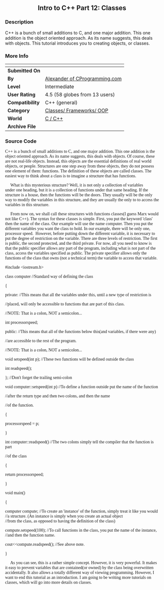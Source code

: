 ﻿<div align="center">

## Intro to C\+\+ Part 12: Classes


</div>

### Description

C++ is a bunch of small additions to C, and one major addition. This one addition is the object oriented approach. As its name suggests, this deals with objects. This tutorial introduces you to creating objects, or classes.
 
### More Info
 


<span>             |<span>
---                |---
**Submitted On**   |
**By**             |[Alexander of CProgramming\.com](https://github.com/Planet-Source-Code/PSCIndex/blob/master/ByAuthor/alexander-of-cprogramming-com.md)
**Level**          |Intermediate
**User Rating**    |4.5 (58 globes from 13 users)
**Compatibility**  |C\+\+ \(general\)
**Category**       |[Classes/ Frameworks/ OOP](https://github.com/Planet-Source-Code/PSCIndex/blob/master/ByCategory/classes-frameworks-oop__3-31.md)
**World**          |[C / C\+\+](https://github.com/Planet-Source-Code/PSCIndex/blob/master/ByWorld/c-c.md)
**Archive File**   |[](https://github.com/Planet-Source-Code/alexander-of-cprogramming-com-intro-to-c-part-12-classes__3-469/archive/master.zip)





### Source Code

<p><font face="Verdana">C++ is a bunch of small additions to C, and one major
addition. This one addition is the object oriented approach. As its&nbsp;name
suggests, this deals with objects. Of course, these are not real-life objects.
Instead, this objects are the essential definitions of real world objects, or
people. Structures are one step away from these objects, they do not possess one
element of them: functions. The definition of these objects are called classes.
The easiest way to think about a class is to imagine a structure that has
functions.</font></p>
<p><font face="Verdana">&nbsp;&nbsp;&nbsp;&nbsp; What is this mysterious
structure? Well, it is not only a collection of variables under&nbsp;one
heading, but it is a collection of functions under that same heading. If the
structure is a house, then the functions will be the doors. They usually will be
the only way to modify the variables in this structure, and they are usually the
only to to access the variables in this structure.</font></p>
<p><font face="Verdana">&nbsp;&nbsp;&nbsp;&nbsp; From now on, we shall call
these structures with functions classes(I guess Marx would not like C++). The
syntax for these classes is simple. First, you put the keyword 'class' then the
name of the class. Our example will use the name computer. Then you put the
different variables you want the class to hold. In our example, there will be
only one, processor speed.&nbsp; However, before putting down the different
variable, it is necessary to put the degree of restriction on the variable.
There are three levels of restriction. The first is public, the second
protected, and the third private. For now, all you need to know is that the
public specifier allows any part of the program, including what is not part of
the class, access the variables specified as public. The private specifier
allows only the functions of the class that owns (not a technical term) the
variable to access that variable.</font></p>
<p><font face="Verdana">#include &lt;iostream.h&gt;</font></p>
<p><font face="Verdana">class computer //Standard way of defining the class</font></p>
<p><font face="Verdana">{</font></p>
<p><font face="Verdana">private: //This means that all the variables under this,
until a new type of restriction is</font></p>
<p><font face="Verdana">//placed, will only be accessible to functions that are
part of this class.</font></p>
<p><font face="Verdana">//NOTE: That is a colon, NOT a semicolon...</font></p>
<p><font face="Verdana">int processorspeed;</font></p>
<p><font face="Verdana">public: //This means that all of the functions below
this(and variables, if there were any)</font></p>
<p><font face="Verdana">//are accessible to the rest of the program.</font></p>
<p><font face="Verdana">//NOTE: That is a colon, NOT a semicolon...</font></p>
<p><font face="Verdana">void setspeed(int p); //These two functions will be
defined outside the class</font></p>
<p><font face="Verdana">int readspeed();</font></p>
<p><font face="Verdana">}; //Don't forget the trailing semi-colon</font></p>
<p><font face="Verdana">void computer::setspeed(int p) //To define a function
outside put the name of the function</font></p>
<p><font face="Verdana">//after the return type and then two colons, and then
the name</font></p>
<p><font face="Verdana">//of the function.</font></p>
<p><font face="Verdana">{</font></p>
<p><font face="Verdana">processorspeed = p;</font></p>
<p><font face="Verdana">}</font></p>
<p><font face="Verdana">int computer::readspeed() //The two colons simply tell
the compiler that the function is part</font></p>
<p><font face="Verdana">//of the class</font></p>
<p><font face="Verdana">{</font></p>
<p><font face="Verdana">return processorspeed;</font></p>
<p><font face="Verdana">}</font></p>
<p><font face="Verdana">void main()</font></p>
<p><font face="Verdana">{</font></p>
<p><font face="Verdana">computer compute; //To create an 'instance' of the
function, simply treat it like you would<br>
//a structure. (An instance is simply when you create an actual object<br>
//from the class, as opposed to having the definition of the class)<br>
</font></p>
<p><font face="Verdana">compute.setspeed(100); //To call functions in the class,
you put the name of the instance,<br>
//and then the function name.</font></p>
<p><font face="Verdana">cout&lt;&lt;compute.readspeed(); //See above note.</font></p>
<p><font face="Verdana">}</font></p>
<p><font face="Verdana">&nbsp;&nbsp;&nbsp;&nbsp; As you can see, this is a
rather simple concept. However, it is very powerful. It makes it easy to prevent
variables that are contained(or owned) by the class being overwritten
accidentally. It also allows a totally different way of viewing programming.
However, I want to end this tutorial as an introduction. I am going to be
writing more tutorials on classes, which will go into more details on classes.</font></p>

